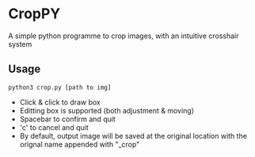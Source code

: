 # CropPY
A simple python programme to crop images, with an intuitive crosshair system

## Usage
```
python3 crop.py [path to img]
```
* Click & click to draw box
* Editting box is supported (both adjustment & moving)
* Spacebar to confirm and quit
* 'c' to cancel and quit
* By default, output image will be saved at the original location with the orignal name appended with "_crop"